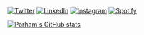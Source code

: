 <a href="https://twitter.com/parham_kzm" target="_blank"><img src="https://img.shields.io/badge/Twitter-1DA1F2?style=for-the-badge&logo=twitter&logoColor=white" alt="Twitter"></a>
<a href="https://www.linkedin.com/in/p-kazemi/" target="_blank"><img src="https://img.shields.io/badge/LinkedIn-%230077B5.svg?&style=for-the-badge&logo=linkedin&logoColor=white" alt="LinkedIn"></a>
<a href="https://www.instagram.com/parham._.kazemi/" target="_blank"><img src="https://img.shields.io/badge/Instagram-%23E4405F.svg?&style=for-the-badge&logo=instagram&logoColor=white" alt="Instagram"></a>
<a href="https://open.spotify.com/user/31rr2mm2xt3iqu6ynptnmelradwe" target="_blank"><img src="https://img.shields.io/badge/Spotify-%231ED760.svg?&style=for-the-badge&logo=spotify&logoColor=white" alt="Spotify"></a>
<a href="https://twitter.com/parham_kzm" target="_blank"></a>

[![Parham's GitHub stats](https://github-readme-stats.vercel.app/api?username=parham-k&show_icons=true&theme=graywhite&custom_title=Parham%27s%20Stats&include_all_commits=true)](https://github.com/anuraghazra/github-readme-stats)
